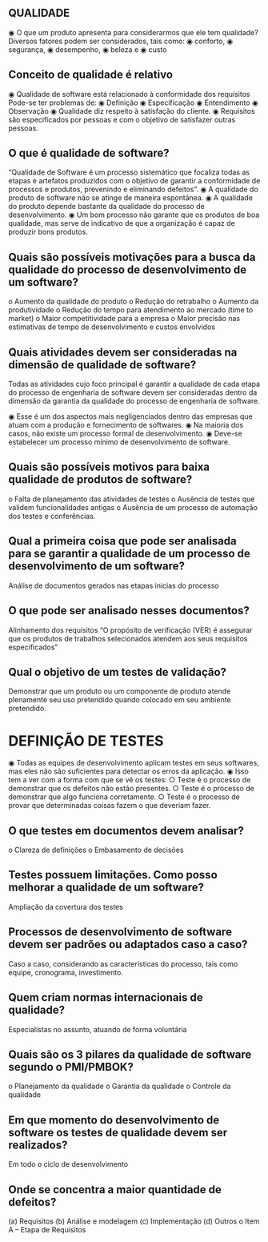 ## QUALIDADE
◉ O que um produto apresenta para 
considerarmos que ele tem qualidade?
Diversos fatores podem ser 
considerados, tais como:
◉ conforto, 
◉ segurança,
◉ desempenho, 
◉ beleza e 
◉ custo
## Conceito de qualidade é relativo
◉ Qualidade de software está 
relacionado à conformidade 
dos requisitos
Pode-se ter problemas de:
◉ Definição
◉ Especificação
◉ Entendimento
◉ Observação
◉ Qualidade diz respeito à satisfação do cliente.
◉ Requisitos são especificados por pessoas e com o objetivo de satisfazer outras pessoas.
## O que é qualidade de software?
“Qualidade de Software é um processo sistemático que focaliza todas as etapas e artefatos produzidos com o objetivo de garantir a conformidade de processos e produtos, 
prevenindo e eliminando defeitos”.
◉ A qualidade do produto de software não se 
atinge de maneira espontânea.
◉ A qualidade do produto depende bastante 
da qualidade do processo de 
desenvolvimento.
◉ Um bom processo não garante que os 
produtos de boa qualidade, mas serve de 
indicativo de que a organização é capaz de 
produzir bons produtos.
## Quais são possíveis motivações para a busca da qualidade do processo de desenvolvimento de um software?
o Aumento da qualidade do produto
o Redução do retrabalho
o Aumento da produtividade
o Redução do tempo para atendimento 
ao mercado (time to market)
o Maior competitividade para a 
empresa
o Maior precisão nas estimativas de 
tempo de desenvolvimento e custos 
envolvidos
## Quais atividades devem ser consideradas na dimensão de qualidade de software?
Todas as atividades cujo foco 
principal é garantir a qualidade de 
cada etapa do processo de 
engenharia de software devem ser 
consideradas dentro da dimensão da 
garantia da qualidade do processo de 
engenharia de software.

◉ Esse é um dos aspectos mais negligenciados 
dentro das empresas que atuam com a 
produção e fornecimento de softwares. 
◉ Na maioria dos casos, não existe um processo 
formal de desenvolvimento.
◉ Deve-se estabelecer um processo mínimo de 
desenvolvimento de software.


## Quais são possíveis motivos para baixa qualidade de produtos de software?
o Falta de planejamento das atividades 
de testes
o Ausência de testes que validem 
funcionalidades antigas
o Ausência de um processo de 
automação dos testes e conferências.

## Qual a primeira coisa que pode ser analisada para se garantir a qualidade de um processo de desenvolvimento de um software?
Análise de documentos gerados nas 
etapas inicias do processo

## O que pode ser analisado nesses documentos?
Alinhamento dos requisitos 
“O propósito de verificação (VER) é 
assegurar que os produtos de trabalhos 
selecionados atendem aos seus requisitos 
especificados” 

## Qual o objetivo de um testes de validação?
Demonstrar que um produto ou um 
componente de produto atende 
plenamente seu uso pretendido 
quando colocado em seu ambiente 
pretendido.


# DEFINIÇÃO DE TESTES
◉ Todas as equipes de desenvolvimento 
aplicam testes em seus softwares, mas eles 
não são suficientes para detectar os erros 
da aplicação.
◉ Isso tem a ver com a forma com que se vê 
os testes:
○ Teste é o processo de demonstrar que os 
defeitos não estão presentes.
○ Teste é o processo de demonstrar que algo 
funciona corretamente.
○ Teste é o processo de provar que determinadas 
coisas fazem o que deveriam fazer.

## O que testes em documentos devem analisar?
o Clareza de definições
o Embasamento de decisões


## Testes possuem limitações. Como posso melhorar a qualidade de um software?
Ampliação da covertura dos testes


## Processos de desenvolvimento de software devem ser padrões ou adaptados caso a caso?
Caso a caso, considerando as 
características do processo, tais 
como equipe, cronograma, 
investimento.

## Quem criam normas internacionais de qualidade?
Especialistas no assunto, atuando de forma voluntária


## Quais são os 3 pilares da qualidade de software segundo o PMI/PMBOK?
o Planejamento da qualidade
o Garantia da qualidade
o Controle da qualidade

## Em que momento do desenvolvimento de software os testes de qualidade devem ser realizados?
Em todo o ciclo de desenvolvimento

## Onde se concentra a maior quantidade de defeitos?
(a) Requisitos
(b) Análise e modelagem
(c) Implementação
(d) Outros
o Item A – Etapa de Requisitos
